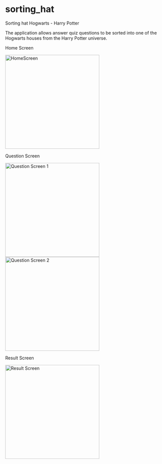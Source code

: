 # sorting_hat

Sorting hat Hogwarts - Harry Potter

The application allows answer quiz questions to be sorted into one of the Hogwarts houses from the Harry Potter universe.

Home Screen

<img src="https://github.com/user-attachments/assets/81f92023-15d7-4b9b-97b6-dad839315606" alt="HomeScreen" width="300">

Question Screen

<img src="https://github.com/user-attachments/assets/de9335f7-b85b-47fe-af35-dfea386ea7e8" alt="Question Screen 1" width="300">

<img src="https://github.com/user-attachments/assets/eb9cb122-19cb-4d11-ab0f-756a255812a7" alt="Question Screen 2" width="300">


Result Screen


<img src="https://github.com/user-attachments/assets/99c96b5c-5cd4-4aff-a046-76ca6274f28e" alt="Result Screen" width="300">

